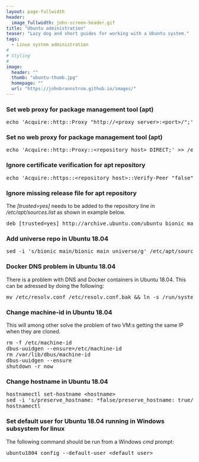 ```yaml
---
layout: page-fullwidth
header:
  image_fullwidth: john-screen-header.gif
title: "Ubuntu administration"
teaser: "Lazy dog and short guides for working with a Ubuntu system."
tags:
  - Linux system administration
#
# Styling
#
image:
  header: ""
  thumb: "ubuntu-thumb.jpg"
  homepage: ""
  url: "https://johnbrannstrom.github.io/images/"
---
```


<h3>Set web proxy for package management tool (apt)</h3>
<pre>echo 'Acquire::http::Proxy "http://&lt;proxy server&gt;:&lt;port&gt;/";' &gt;&gt; /etc/apt/apt.conf.d/proxy.conf</pre>

<h3>Set no web proxy for package management tool (apt)</h3>
<pre>echo 'Acquire::http::Proxy::&lt;repository host&gt; DIRECT;' &gt;&gt; /etc/apt/apt.conf.d/proxy.conf</pre>

<h3>Ignore certificate verification for apt repository</h3>
<pre>echo 'Acquire::https::&lt;repository host&gt;::Verify-Peer "false";' &gt;&gt; /etc/apt/apt.conf.d/proxy.conf</pre>

<h3>Ignore missing release file for apt repository</h3>
The <i>[trusted=yes]</i> needs to be added to the repository line in <i>/etc/apt/sources.list</i> as shown in example below.
<pre>deb [trusted=yes] http://archive.ubuntu.com/ubuntu bionic main universe</pre>

<h3>Add universe repo in Ubuntu 18.04</h3>
<pre>sed -i 's/bionic main/bionic main universe/g' /etc/apt/sources.list && sed -i 's/bionic-security main/bionic-security main universe/g' /etc/apt/sources.list && sed -i 's/bionic-updates main/bionic-updates main universe/g' /etc/apt/sources.list && apt-get update</pre>

<h3>Docker DNS problem in Ubuntu 18.04</h3>
There is a problem with DNS and Docker containers in Ubuntu 18.04. This can be adressed by doing the following:
<pre>mv /etc/resolv.conf /etc/resolv.conf.bak && ln -s /run/systemd/resolve/resolve.conf /etc/resolv.conf</pre>

<h3>Change machine-id in Ubuntu 18.04</h3>
This will among other solve the problem of two VM:s getting the same IP when they are cloned.
<pre>rm -f /etc/machine-id
dbus-uuidgen --ensure=/etc/machine-id
rm /var/lib/dbus/machine-id
dbus-uuidgen --ensure
shutdown -r now</pre>

<h3>Change hostname in Ubuntu 18.04</h3>
<pre>hostnamectl set-hostname &lt;hostname&gt;
sed -i 's/preserve_hostname: *false/preserve_hostname: true/' /etc/cloud/cloud.cfg
hostnamectl</pre>

<h3>Set default user for Ubuntu 18.04 running in Windows subsystem for linux</h3>
The following command should be run from a Windows <em>cmd</em> prompt:
<pre>ubuntu1804 config --default-user &lt;default_user&gt;</pre>

